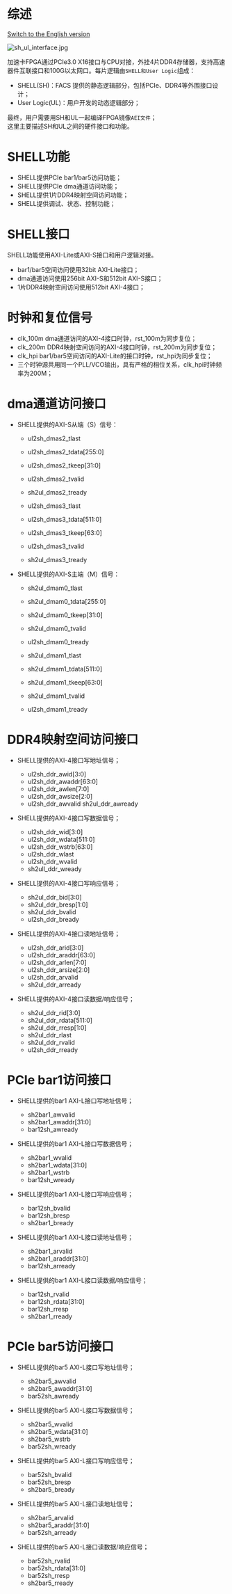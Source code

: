# 综述

[Switch to the English version](./interface_signal.md)

  ![sh_ul_interface.jpg ](./sh_ul_interface.jpg)

加速卡FPGA通过PCIe3.0 X16接口与CPU对接，外挂4片DDR4存储器，支持高速器件互联接口和100G以太网口。每片逻辑由`SHELL和User Logic`组成：
  - SHELL(SH)：FACS 提供的静态逻辑部分，包括PCIe、DDR4等外围接口设计；
  - User Logic(UL)：用户开发的动态逻辑部分；

  最终，用户需要用SH和UL一起编译FPGA镜像`AEI文件`；      
  这里主要描述SH和UL之间的硬件接口和功能。  

# SHELL功能
* SHELL提供PCIe bar1/bar5访问功能； 
* SHELL提供PCIe dma通道访问功能；
* SHELL提供1片DDR4映射空间访问功能；
* SHELL提供调试、状态、控制功能；

# SHELL接口
SHELL功能使用AXI-Lite或AXI-S接口和用户逻辑对接。
* bar1/bar5空间访问使用32bit AXI-Lite接口；
* dma通道访问使用256bit AXI-S和512bit AXI-S接口；
* 1片DDR4映射空间访问使用512bit AXI-4接口；
  ​	
# 时钟和复位信号
* clk_100m dma通道访问的AXI-4接口时钟，rst_100m为同步复位；
* clk_200m DDR4映射空间访问的AXI-4接口时钟，rst_200m为同步复位；
* clk_hpi bar1/bar5空间访问的AXI-Lite的接口时钟，rst_hpi为同步复位；
* 三个时钟源共用同一个PLL/VCO输出，具有严格的相位关系，clk_hpi时钟频率为200M；

# dma通道访问接口
* SHELL提供的AXI-S从端（S）信号：
  - ul2sh_dmas2_tlast
  - ul2sh_dmas2_tdata[255:0]
  - ul2sh_dmas2_tkeep[31:0]
  - ul2sh_dmas2_tvalid
  - sh2ul_dmas2_tready

  - ul2sh_dmas3_tlast
  - ul2sh_dmas3_tdata[511:0]
  - ul2sh_dmas3_tkeep[63:0]
  - ul2sh_dmas3_tvalid
  - sh2ul_dmas3_tready

* SHELL提供的AXI-S主端（M）信号：
  - sh2ul_dmam0_tlast
  - sh2ul_dmam0_tdata[255:0]
  - sh2ul_dmam0_tkeep[31:0]
  - sh2ul_dmam0_tvalid
  - ul2sh_dmam0_tready

  - sh2ul_dmam1_tlast
  - sh2ul_dmam1_tdata[511:0]
  - sh2ul_dmam1_tkeep[63:0]
  - sh2ul_dmam1_tvalid
  - ul2sh_dmam1_tready

# DDR4映射空间访问接口
* SHELL提供的AXI-4接口写地址信号；
  - ul2sh_ddr_awid[3:0]
  - ul2sh_ddr_awaddr[63:0]
  - ul2sh_ddr_awlen[7:0]
  - ul2sh_ddr_awsize[2:0]
  - ul2sh_ddr_awvalid
    sh2ul_ddr_awready

* SHELL提供的AXI-4接口写数据信号； 
  - ul2sh_ddr_wid[3:0]
  - ul2sh_ddr_wdata[511:0]
  - ul2sh_ddr_wstrb[63:0]
  - ul2sh_ddr_wlast
  - ul2sh_ddr_wvalid
  - sh2ull_ddr_wready

* SHELL提供的AXI-4接口写响应信号； 
  - sh2ul_ddr_bid[3:0]
  - sh2ul_ddr_bresp[1:0]
  - sh2ul_ddr_bvalid
  - ul2sh_ddr_bready

* SHELL提供的AXI-4接口读地址信号； 
  - ul2sh_ddr_arid[3:0]
  - ul2sh_ddr_araddr[63:0]
  - ul2sh_ddr_arlen[7:0]
  - ul2sh_ddr_arsize[2:0]
  - ul2sh_ddr_arvalid
  - sh2ul_ddr_arready

* SHELL提供的AXI-4接口读数据/响应信号； 
  - sh2ul_ddr_rid[3:0]
  - sh2ul_ddr_rdata[511:0]
  - sh2ul_ddr_rresp[1:0]
  - sh2ul_ddr_rlast
  - sh2ul_ddr_rvalid
  - ul2sh_ddr_rready

# PCIe bar1访问接口
* SHELL提供的bar1 AXI-L接口写地址信号；
  - sh2bar1_awvalid
  - sh2bar1_awaddr[31:0]
  - bar12sh_awready

* SHELL提供的bar1 AXI-L接口写数据信号；
  - sh2bar1_wvalid    
  - sh2bar1_wdata[31:0]     
  - sh2bar1_wstrb     
  - bar12sh_wready    

* SHELL提供的bar1 AXI-L接口写响应信号；
  - bar12sh_bvalid
  - bar12sh_bresp 
  - sh2bar1_bready

* SHELL提供的bar1 AXI-L接口读地址信号；
  - sh2bar1_arvalid
  - sh2bar1_araddr[31:0] 
  - bar12sh_arready

* SHELL提供的bar1 AXI-L接口读数据/响应信号；
  - bar12sh_rvalid 	
  - bar12sh_rdata[31:0]  
  - bar12sh_rresp  
  - sh2bar1_rready
    ​    
# PCIe bar5访问接口
* SHELL提供的bar5 AXI-L接口写地址信号；
  - sh2bar5_awvalid
  - sh2bar5_awaddr[31:0]
  - bar52sh_awready

* SHELL提供的bar5 AXI-L接口写数据信号；
  - sh2bar5_wvalid    
  - sh2bar5_wdata[31:0]     
  - sh2bar5_wstrb     
  - bar52sh_wready    

* SHELL提供的bar5 AXI-L接口写响应信号；
  - bar52sh_bvalid
  - bar52sh_bresp 
  - sh2bar5_bready

* SHELL提供的bar5 AXI-L接口读地址信号；
  - sh2bar5_arvalid
  - sh2bar5_araddr[31:0] 
  - bar52sh_arready

* SHELL提供的bar5 AXI-L接口读数据/响应信号；
  - bar52sh_rvalid 	
  - bar52sh_rdata[31:0]  
  - bar52sh_rresp  
  - sh2bar5_rready   